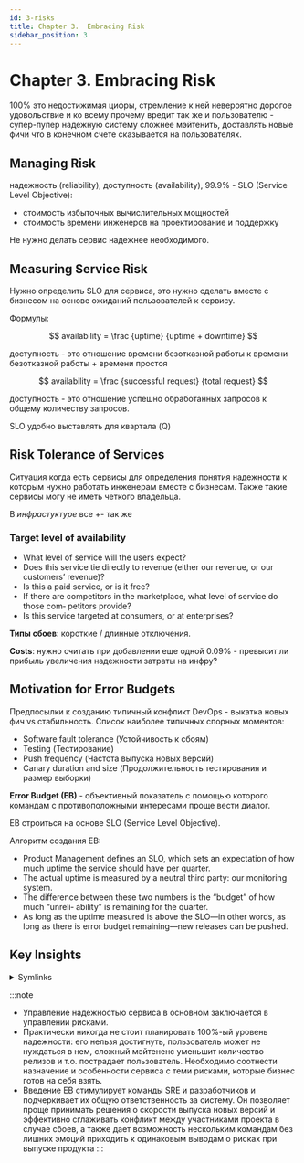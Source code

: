 ```yaml
---
id: 3-risks
title: Chapter 3.  Embracing Risk
sidebar_position: 3
---
```


# Chapter 3.  Embracing Risk

100% это недостижимая цифры, стремление к ней невероятно дорогое удовольствие и ко всему прочему вредит так же и пользователю - супер-пупер надежную систему сложнее мэйтенить, доставлять новые фичи что в конечном счете сказывается на пользователях.

## Managing Risk

надежность (reliability), доступность (availability), 99.9% - SLO (Service Level Objective):
- стоимость избыточных вычислительных мощностей
- стоимость времени инженеров на проектирование и поддержку

Не нужно делать сервис надежнее необходимого.

## Measuring Service Risk

Нужно определить SLO для сервиса, это нужно сделать вместе с бизнесом на основе ожиданий пользователей к сервису.

Формулы:

$$
availability = \frac {uptime} {uptime + downtime}
$$

доступность - это отношение времени безотказной работы к времени безотказной работы + времени простоя

$$
availability = \frac {successful request} {total request}
$$

доступность - это отношение успешно обработанных запросов к общему количеству запросов.

SLO удобно выставлять для квартала (Q)

## Risk Tolerance of Services

Ситуация когда есть сервисы для определения понятия надежности к которым нужно работать инженерам вместе с бизнесам. Также такие сервисы могу не иметь четкого владельца.

В *инфрастуктуре* все +- так же

### Target level of availability

- What level of service will the users expect?
- Does this service tie directly to revenue (either  our revenue, or our customers’ revenue)?
- Is this a paid service, or is it free?
- If there are competitors in the marketplace, what level of service do those com‐ petitors provide?
- Is this service targeted at consumers, or at enterprises?

**Типы сбоев**: короткие / длинные отключения.

**Costs**: нужно считать при добавлении еще одной 0.09% - превысит ли прибыль увеличения надежности затраты на инфру?

## Motivation for Error Budgets

Предпосылки к созданию типичный конфликт DevOps - выкатка новых фич vs стабильность. Список наиболее типичных спорных моментов:

- Software fault tolerance (Устойчивость к сбоям)
- Testing (Тестирование)
- Push frequency (Частота выпуска новых версий)
- Canary duration and size (Продолжительность тестирования и размер выборки)

**Error Budget (EB)** - объективный показатель с помощью которого командам с противоположными интересами проще вести диалог.

EB строиться на основе SLO (Service Level Objective).

Алгоритм создания EB:
- Product Management defines an SLO, which sets an expectation of how much uptime the service should have per quarter.
- The actual uptime is measured by a neutral third party: our monitoring system.
- The difference between these two numbers is the “budget” of how much “unreli‐ ability” is remaining for the quarter.
- As long as the uptime measured is above the SLO—in other words, as long as there is error budget remaining—new releases can be pushed.

## Key Insights

<details>
<summary>Symlinks</summary>

<!-- TODO: -->
- SLO - (4)

</details>

:::note

- Управление надежностью сервиса в основном заключается в управлении рисками.
- Практически никогда не стоит планировать 100%-ый уровень надежности: его нельзя достигнуть, пользователь может не нуждаться в нем, сложный мэйтененс уменьшит количество релизов и т.о. пострадает пользователь. Необходимо соотнести назначение и особенности сервиса с теми рисками, которые бизнес готов на себя взять. 
- Введение EB стимулирует команды SRE и разработчиков и подчеркивает их общую ответственность за систему. Он позволяет проще принимать решения о скорости выпуска новых версий и эффективно сглаживать конфликт между участниками проекта в случае сбоев, а также дает возможность нескольким командам без лишних эмоций приходить к одинаковым выводам о рисках при выпуске продукта
:::
